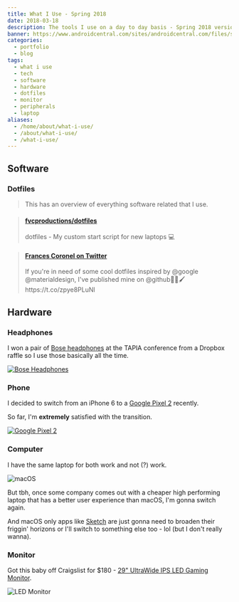 ```yaml
---
title: What I Use - Spring 2018
date: 2018-03-18
description: The tools I use on a day to day basis - Spring 2018 version.
banner: https://www.androidcentral.com/sites/androidcentral.com/files/styles/xlarge_wm_brw/public/article_images/2017/10/google-pixel-2-pixel-2-xl-hands-on-2.jpg
categories:
  - portfolio
  - blog
tags:
  - what i use
  - tech
  - software
  - hardware
  - dotfiles
  - monitor
  - peripherals
  - laptop
aliases:
  - /home/about/what-i-use/
  - /about/what-i-use/
  - /what-i-use/
---
```


## Software

### Dotfiles

> This has an overview of everything software related that I use.

<blockquote class="embedly-card"><h4><a href="https://github.com/fvcproductions/dotfiles">fvcproductions/dotfiles</a></h4><p>dotfiles - My custom start script for new laptops 💻</p></blockquote>
<script async src="//cdn.embedly.com/widgets/platform.js" charset="UTF-8"></script>

<blockquote class="embedly-card"><h4><a href="https://twitter.com/fvcproductions/status/927052673781719040">Frances Coronel on Twitter</a></h4><p>If you're in need of some cool dotfiles inspired by @google @materialdesign, I've published mine on @github🎨🎉🖌️ https://t.co/zpye8PLuNl</p></blockquote>

## Hardware

### Headphones

I won a pair of [Bose headphones](//bose.com/en_us/products/headphones.html) at the TAPIA conference from a Dropbox raffle so I use those basically all the time.

[![Bose Headphones](https://cnet2.cbsistatic.com/img/IwuqCeoFETSbn95uZhqoHKaFu8A=/2017/09/26/4c6ec5f4-8dcb-45c7-8770-e87208e3d3ae/17bose-quietcomfort-35-ii.jpg)](https://www.bose.com/en_us/products/headphones.html)

### Phone

I decided to switch from an iPhone 6 to a [Google Pixel 2](//store.google.com/product/pixel_2) recently.

So far, I'm **extremely** satisfied with the transition.

[![Google Pixel 2](https://media.wired.com/photos/59d4290d60c1a86fbf83ea5e/master/w_2400,c_limit/Taim_2GRP_BF_oreo-TA.jpg)](https://store.google.com/product/pixel_2)

### Computer

I have the same laptop for both work and not (?) work.

![macOS](https://i.imgur.com/4Xv2LhE.png)

But tbh, once some company comes out with a cheaper high performing laptop that has a better user experience than macOS, I'm gonna switch again.

And macOS only apps like [Sketch](//www.sketchapp.com/) are just gonna need to broaden their friggin' horizons or I'll switch to something else too - lol (but I don't really wanna).

### Monitor

Got this baby off Craigslist for $180 - [29" UltraWide IPS LED Gaming Monitor](//www.lg.com/us/monitors/lg-29UM57-P-ultrawide-led-monitor).

![LED Monitor](http://www.lg.com/us/images/monitors/29um57-p/gallery/large01.jpg)
